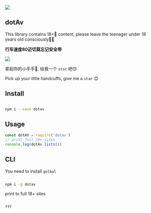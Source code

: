 ![](https://i.loli.net/2019/11/03/EJgZx3K9suYiPqj.png)

## dotAv

This library contains 18+🔞 content, please leave the teenager under 18 years old consciously🙅‍♂️

**行车速度80迈切莫忘记安全带**

![](https://i.loli.net/2019/11/03/tobajIdcgqRiyM5.png)

拿起你的小手手🤚, 给我一个 `star` 吧😊

Pick up your little handcuffs, give me a `star` 😊

## Install

```bash

npm i --save dotav

```

## Usage

```js
const dotAV = require('dotav')
// print full 19+ sites
console.log(dotAv.lists())
```

## CLI

You need to install `golbal`

```bash

npm i -g dotav

```

print to full 18+ sites

```bash

fff

```